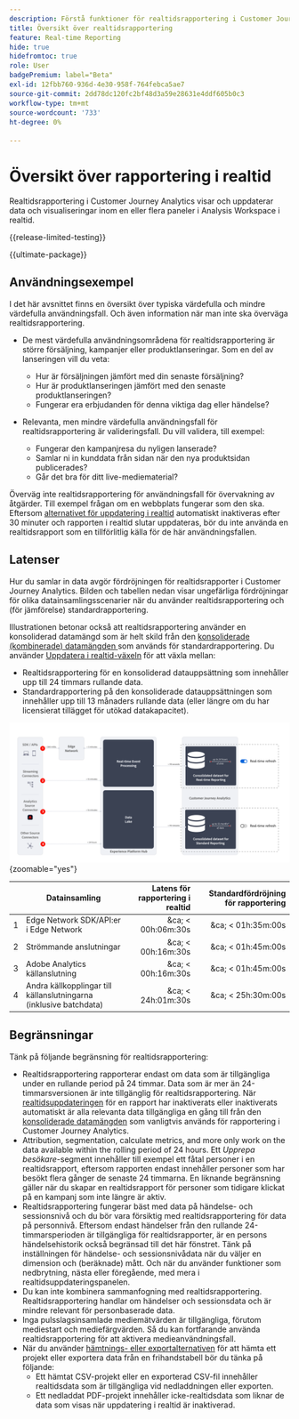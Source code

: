 ```yaml
---
description: Förstå funktioner för realtidsrapportering i Customer Journey Analytics.
title: Översikt över realtidsrapportering
feature: Real-time Reporting
hide: true
hidefromtoc: true
role: User
badgePremium: label="Beta"
exl-id: 12fbb760-936d-4e30-958f-764febca5ae7
source-git-commit: 2dd78dc120fc2bf48d3a59e28631e4ddf605b0c3
workflow-type: tm+mt
source-wordcount: '733'
ht-degree: 0%

---
```


# Översikt över rapportering i realtid

Realtidsrapportering i Customer Journey Analytics visar och uppdaterar data och visualiseringar inom en eller flera paneler i Analysis Workspace i realtid.

{{release-limited-testing}}

{{ultimate-package}}

## Användningsexempel

I det här avsnittet finns en översikt över typiska värdefulla och mindre värdefulla användningsfall. Och även information när man inte ska överväga realtidsrapportering.

* De mest värdefulla användningsområdena för realtidsrapportering är större försäljning, kampanjer eller produktlanseringar.
Som en del av lanseringen vill du veta:

   * Hur är försäljningen jämfört med din senaste försäljning?
   * Hur är produktlanseringen jämfört med den senaste produktlanseringen?
   * Fungerar era erbjudanden för denna viktiga dag eller händelse?

* Relevanta, men mindre värdefulla användningsfall för realtidsrapportering är valideringsfall.
Du vill validera, till exempel:

   * Fungerar den kampanjresa du nyligen lanserade?
   * Samlar ni in kunddata från sidan när den nya produktsidan publicerades?
   * Går det bra för ditt live-mediematerial?

Överväg inte realtidsrapportering för användningsfall för övervakning av åtgärder. Till exempel frågan om en webbplats fungerar som den ska. Eftersom [alternativet för uppdatering i realtid](use-real-time.md) automatiskt inaktiveras efter 30 minuter och rapporten i realtid slutar uppdateras, bör du inte använda en realtidsrapport som en tillförlitlig källa för de här användningsfallen.


## Latenser

Hur du samlar in data avgör fördröjningen för realtidsrapporter i Customer Journey Analytics. Bilden och tabellen nedan visar ungefärliga fördröjningar för olika datainsamlingsscenarier när du använder realtidsrapportering och (för jämförelse) standardrapportering.

Illustrationen betonar också att realtidsrapportering använder en konsoliderad datamängd som är helt skild från den [konsoliderade (kombinerade) datamängden ](/help/connections/combined-dataset.md) som används för standardrapportering. Du använder [Uppdatera i realtid-växeln](use-real-time.md) för att växla mellan:

* Realtidsrapportering för en konsoliderad datauppsättning som innehåller upp till 24 timmars rullande data.
* Standardrapportering på den konsoliderade datauppsättningen som innehåller upp till 13 månaders rullande data (eller längre om du har licensierat tillägget för utökad datakapacitet).

![Realtidsrapportering](assets/real-time-reporting-latencies.svg){zoomable="yes"}

| | Datainsamling | Latens för rapportering i realtid | Standardfördröjning för rapportering |
|:---:|---|--:|--:|
| 1 | Edge Network SDK/API:er i Edge Network | &amp;ca; &lt; 00h:06m:30s | &amp;ca; &lt; 01h:35m:00s |
| 2 | Strömmande anslutningar | &amp;ca; &lt; 00h:16m:30s | &amp;ca; &lt; 01h:45m:00s |
| 3 | Adobe Analytics källanslutning | &amp;ca; &lt; 00h:16m:30s | &amp;ca; &lt; 01h:45m:00s |
| 4 | Andra källkopplingar till källanslutningarna (inklusive batchdata) | &amp;ca; &lt; 24h:01m:30s | &amp;ca; &lt; 25h:30m:00s |


## Begränsningar

Tänk på följande begränsning för realtidsrapportering:

* Realtidsrapportering rapporterar endast om data som är tillgängliga under en rullande period på 24 timmar. Data som är mer än   24-timmarsversionen är inte tillgänglig för realtidsrapportering. När [realtidsuppdateringen](use-real-time.md) för en rapport har inaktiverats eller inaktiverats automatiskt är alla relevanta data tillgängliga en gång till från den [konsoliderade datamängden](/help/connections/combined-dataset.md) som vanligtvis används för rapportering i Customer Journey Analytics.
* Attribution, segmentation, calculate metrics, and more only work on the data available within the rolling period of 24 hours. Ett *Upprepa besökare*-segment innehåller till exempel ett fåtal personer i en realtidsrapport, eftersom rapporten endast innehåller personer som har besökt flera gånger de senaste 24 timmarna. En liknande begränsning gäller när du skapar en realtidsrapport för personer som tidigare klickat på en kampanj som inte längre är aktiv.
* Realtidsrapportering fungerar bäst med data på händelse- och sessionsnivå och du bör vara försiktig med realtidsrapportering för data på personnivå. Eftersom endast händelser från den rullande 24-timmarsperioden är tillgängliga för realtidsrapporter, är en persons händelsehistorik också begränsad till det här fönstret. Tänk på inställningen för händelse- och sessionsnivådata när du väljer en dimension och (beräknade) mått. Och när du använder funktioner som nedbrytning, nästa eller föregående, med mera i realtidsuppdateringspanelen.
* Du kan inte kombinera sammanfogning med realtidsrapportering. Realtidsrapportering handlar om händelser och sessionsdata och är mindre relevant för personbaserade data.
* Inga pulsslagsinsamlade mediemätvärden är tillgängliga, förutom mediestart och mediefärgvärden. Så du kan fortfarande använda realtidsrapportering för att aktivera medieanvändningsfall.
* När du använder [hämtnings- eller exportalternativen](/help/analysis-workspace/export/download-send.md) för att hämta ett projekt eller exportera data från en frihandstabell bör du tänka på följande:
   * Ett hämtat CSV-projekt eller en exporterad CSV-fil innehåller realtidsdata som är tillgängliga vid nedladdningen eller exporten.
   * Ett nedladdat PDF-projekt innehåller icke-realtidsdata som liknar de data som visas när uppdatering i realtid är inaktiverad.
